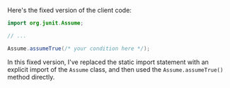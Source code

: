 Here's the fixed version of the client code:
```java
import org.junit.Assume;

// ...

Assume.assumeTrue(/* your condition here */);
```
In this fixed version, I've replaced the static import statement with an explicit import of the `Assume` class, and then used the `Assume.assumeTrue()` method directly.